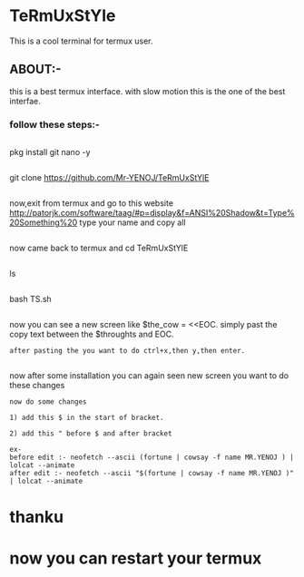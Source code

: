 # TeRmUxStYle
This is a cool terminal for termux user. 
## ABOUT:-
this is a best termux interface. with slow motion this is the one of the best interfae.

### follow these steps:-
```
```
pkg install git nano -y
```
```
git clone https://github.com/Mr-YENOJ/TeRmUxStYlE
```
```
now,exit from termux and go to this website http://patorjk.com/software/taag/#p=display&f=ANSI%20Shadow&t=Type%20Something%20
type your name and copy all 
```
```
now came back to termux and cd TeRmUxStYlE
```
```
ls
```
```
bash TS.sh
```
```
now you can see a new screen like $the_cow = <<EOC. simply past the copy text between the $throughts and EOC.
```
after pasting the you want to do ctrl+x,then y,then enter.
```
```
```
now after some installation you can again seen new screen you want to do these changes 
```
now do some changes 
```
```
1) add this $ in the start of bracket.
```
```
2) add this " before $ and after bracket
```
```
ex- 
before edit :- neofetch --ascii (fortune | cowsay -f name MR.YENOJ ) | lolcat --animate
after edit :- neofetch --ascii "$(fortune | cowsay -f name MR.YENOJ )" | lolcat --animate
```
# thanku
# now you can restart your termux
 
